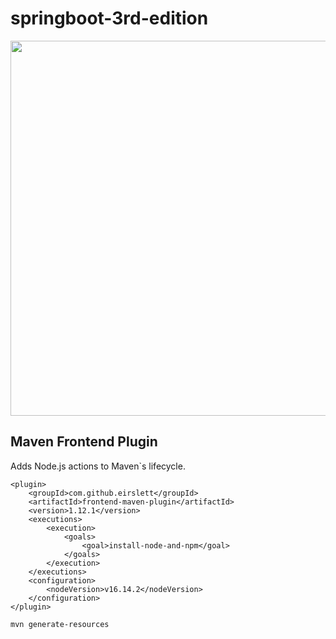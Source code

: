 # springboot-3rd-edition

<img src="https://github.com/mario1980miranda/springboot-3rd-edition/assets/13603605/24e2656a-8a97-41c5-ba30-d0a988892c66" width="600"/>

## Maven Frontend Plugin

Adds Node.js actions to Maven`s lifecycle.

```
<plugin>
	<groupId>com.github.eirslett</groupId>
	<artifactId>frontend-maven-plugin</artifactId>
	<version>1.12.1</version>
	<executions>
		<execution>
			<goals>
				<goal>install-node-and-npm</goal>
			</goals>
		</execution>
	</executions>
	<configuration>
		<nodeVersion>v16.14.2</nodeVersion>
	</configuration>
</plugin>
```

```bash
mvn generate-resources
```
